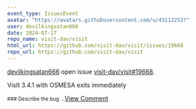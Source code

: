 ```yaml
---
event_type: IssuesEvent
avatar: "https://avatars.githubusercontent.com/u/43112252?"
user: devilkingsatan666
date: 2024-07-17
repo_name: visit-dav/visit
html_url: https://github.com/visit-dav/visit/issues/19668
repo_url: https://github.com/visit-dav/visit
---
```


<a href='https://github.com/devilkingsatan666' target='_blank'>devilkingsatan666</a> open issue <a href='https://github.com/visit-dav/visit/issues/19668' target='_blank'>visit-dav/visit#19668</a>.

<p>VisIt 3.4.1 with OSMESA exits immediately</p><small>### Describe the bug...</small><a href='https://github.com/visit-dav/visit/issues/19668' target='_blank'>View Comment</a>